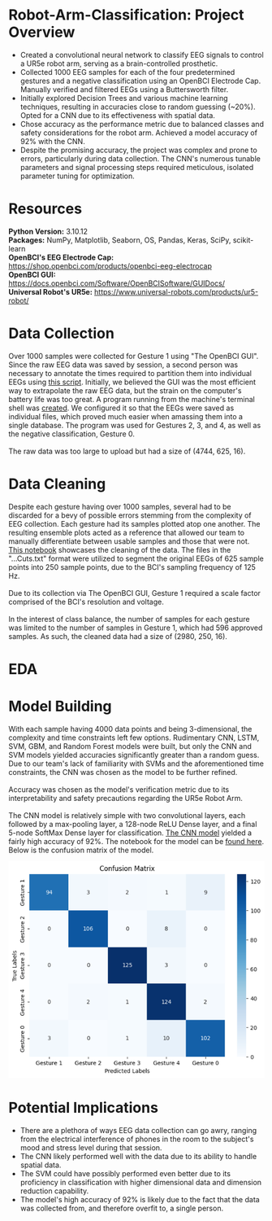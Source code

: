 # Robot-Arm-Classification: Project Overview
- Created a convolutional neural network to classify EEG signals to control a UR5e robot arm, serving as a brain-controlled prosthetic.
- Collected 1000 EEG samples for each of the four predetermined gestures and a negative classification using an OpenBCI Electrode Cap. Manually verified and filtered EEGs using a Buttersworth filter.
- Initially explored Decision Trees and various machine learning techniques, resulting in accuracies close to random guessing (~20%). Opted for a CNN due to its effectiveness with spatial data.
- Chose accuracy as the performance metric due to balanced classes and safety considerations for the robot arm. Achieved a model accuracy of 92% with the CNN.
- Despite the promising accuracy, the project was complex and prone to errors, particularly during data collection. The CNN's numerous tunable parameters and signal processing steps required meticulous, isolated parameter tuning for optimization.



# Resources 
**Python Version:** 3.10.12 <br>
**Packages:** NumPy, Matplotlib, Seaborn, OS, Pandas, Keras, SciPy, scikit-learn <br>
**OpenBCI's EEG Electrode Cap:** https://shop.openbci.com/products/openbci-eeg-electrocap <br>
**OpenBCI GUI:** https://docs.openbci.com/Software/OpenBCISoftware/GUIDocs/ <br>
**Universal Robot's UR5e:** https://www.universal-robots.com/products/ur5-robot/<br>



# Data Collection
Over 1000 samples were collected for Gesture 1 using "The OpenBCI GUI". Since the raw EEG data was saved by session, a second person was necessary to annotate the times required to partition them into individual EEGs using [this script](/OpenBCI_GUI_Timing.py). Initially, we believed the GUI was the most efficient way to extrapolate the raw EEG data, but the strain on the computer's battery life was too great. A program running from the machine's terminal shell was [created](/BCI_LiveFeeding.py). We configured it so that the EEGs were saved as individual files, which proved much easier when amassing them into a single database. The program was used for Gestures 2, 3, and 4, as well as the negative classification, Gesture 0.
 <br><br>
The raw data was too large to upload but had a size of (4744, 625, 16).



# Data Cleaning
Despite each gesture having over 1000 samples, several had to be discarded for a bevy of possible errors stemming from the complexity of EEG collection. Each gesture had its samples plotted atop one another. The resulting ensemble plots acted as a reference that allowed our team to manually differentiate between usable samples and those that were not. [This notebook](/Robot_Arm_Classification,_Data_Cleaning.ipynb) showcases the cleaning of the data. The files in the "...Cuts.txt" format were utilized to segment the original EEGs of 625 sample points into 250 sample points, due to the BCI's sampling frequency of 125 Hz. <br><br>
Due to its collection via The OpenBCI GUI, Gesture 1 required a scale factor comprised of the BCI's resolution and voltage. <br><br>
In the interest of class balance, the number of samples for each gesture was limited to the number of samples in Gesture 1, which had 596 approved samples. As such, the cleaned data had a size of (2980, 250, 16).



# EDA








# Model Building
With each sample having 4000 data points and being 3-dimensional, the complexity and time constraints left few options. Rudimentary CNN, LSTM, SVM, GBM, and Random Forest models were built, but only the CNN and SVM models yielded accuracies significantly greater than a random guess. Due to our team's lack of familiarity with SVMs and the aforementioned time constraints, the CNN was chosen as the model to be further refined. <br><br>
Accuracy was chosen as the model's verification metric due to its interpretability and safety precautions regarding the UR5e Robot Arm. <br><br>
The CNN model is relatively simple with two convolutional layers, each followed by a max-pooling layer, a 128-node ReLU Dense layer, and a final 5-node SoftMax Dense layer for classification. [The CNN model](/Robot_Arm_Classification_CNN.hdf5) yielded a fairly high accuracy of 92%. The notebook for the model can be [found here](/Robot_Arm_Classification,_Model_Building.ipynb). Below is the confusion matrix of the model.

    
![Image](/images/BME_CM.png)



# Potential Implications
- There are a plethora of ways EEG data collection can go awry, ranging from the electrical interference of phones in the room to the subject's mood and stress level during that session.
- The CNN likely performed well with the data due to its ability to handle spatial data.
- The SVM could have possibly performed even better due to its proficiency in classification with higher dimensional data and dimension reduction capability.
- The model's high accuracy of 92% is likely due to the fact that the data was collected from, and therefore overfit to, a single person.
